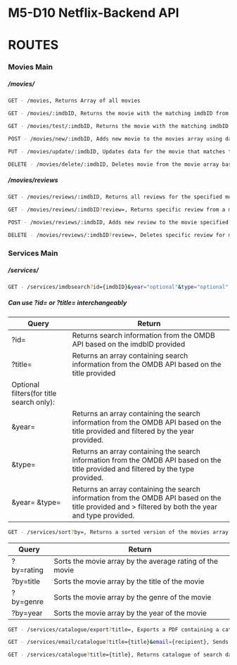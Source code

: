 # M5-D10 Netflix-Backend API

# ROUTES

### Movies Main

##### /movies/

```sh
GET - /movies, Returns Array of all movies
```

```sh
GET - /movies/:imdbID, Returns the movie with the matching imdbID from the movies array
```

```sh
GET - /movies/test/:imdbID, Returns the movie with the matching imdbID from the OMDB API
```

```sh
POST - /movies/new/:imdbID, Adds new movie to the movies array using data from the OMDB API
```

```sh
PUT - /movies/update/:imdbID, Updates data for the movie that matches the provided imdbID
```

```sh
DELETE - /movies/delete/:imdbID, Deletes movie from the movie array based on the provided imdbID
```

##### /movies/reviews

```sh
GET - /movies/reviews/:imdbID, Returns all reviews for the specified movie based on imdbID
```

```sh
GET - /movies/reviews/:imdbID?review=, Returns specific review from a movie based on the review query id
```

```sh
POST - /movies/reviews/:imdbID, Adds new review to the movie specified by the imdbID
```

```sh
DELETE - /movies/reviews/:imdbID?review=, Deletes specific review for movie specified by the imdbID and the review based on the review query id
```

### Services Main

##### /services/

```sh
GET - /services/imdbsearch?id={imdbID}&year="optional"&type="optional", Returns the search data from the OMDB API
```

##### Can use ?id= or ?title= interchangeably

| Query                                    | Return                                                                                                                                              |
| ---------------------------------------- | --------------------------------------------------------------------------------------------------------------------------------------------------- |
| ?id=                                     | Returns search information from the OMDB API based on the imdbID provided                                                                           |
| ?title=                                  | Returns an array containing search information from the OMDB API based on the title provided                                                        |
| Optional filters(for title search only): |                                                                                                                                                     |
| &year=                                   | Returns an array containing the search information from the OMDB API based on the title provided and filtered by the year provided.                 |
| &type=                                   | Returns an array containing the search information from the OMDB API based on the title provided and filtered by the type provided.                 |
| &year= &type=                            | Returns an array containing the search information from the OMDB API based on the title provided and > filtered by both the year and type provided. |

```sh
GET - /services/sort?by=, Returns a sorted version of the movies array based on the query that is passed.
```

| Query      | Return                                                   |
| ---------- | -------------------------------------------------------- |
| ?by=rating | Sorts the movie array by the average rating of the movie |
| ?by=title  | Sorts the movie array by the title of the movie          |
| ?by=genre  | Sorts the movie array by the genre of the movie          |
| ?by=year   | Sorts the movie array by the year of the movie           |

```sh
GET - /services/catalogue/export?title=, Exports a PDF containing a catalogue of movies based on the title query from the OMDB API.
```

```sh
GET - /services/email/catalogue?title={title}&email={recipient}, Sends a copy of a catalogue based on the title query from the OMDB API to the email address from the email query.
```

```sh
GET - /services/catalogue?title={title}, Returns catalogue of search data based on the title query
```
